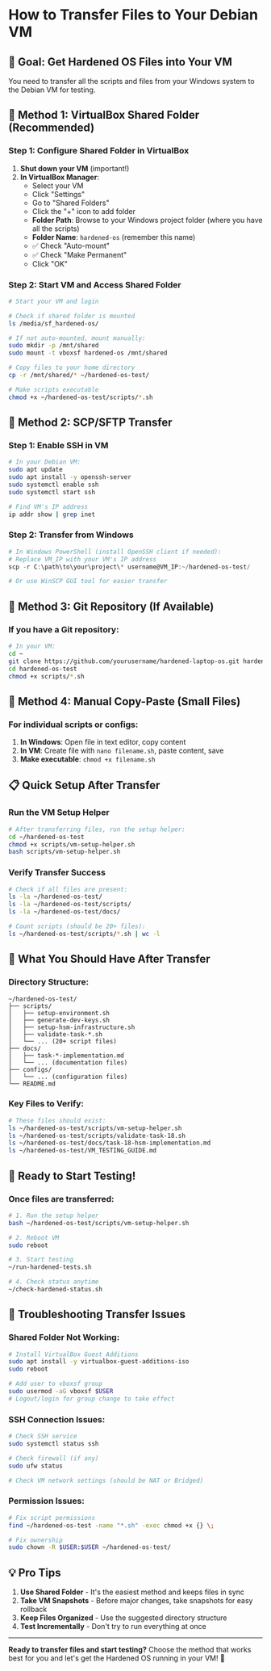 # How to Transfer Files to Your Debian VM

## 🎯 **Goal: Get Hardened OS Files into Your VM**

You need to transfer all the scripts and files from your Windows system to the Debian VM for testing.

## 🚀 **Method 1: VirtualBox Shared Folder (Recommended)**

### **Step 1: Configure Shared Folder in VirtualBox**
1. **Shut down your VM** (important!)
2. **In VirtualBox Manager**:
   - Select your VM
   - Click "Settings"
   - Go to "Shared Folders"
   - Click the "+" icon to add folder
   - **Folder Path**: Browse to your Windows project folder (where you have all the scripts)
   - **Folder Name**: `hardened-os` (remember this name)
   - ✅ Check "Auto-mount"
   - ✅ Check "Make Permanent"
   - Click "OK"

### **Step 2: Start VM and Access Shared Folder**
```bash
# Start your VM and login

# Check if shared folder is mounted
ls /media/sf_hardened-os/

# If not auto-mounted, mount manually:
sudo mkdir -p /mnt/shared
sudo mount -t vboxsf hardened-os /mnt/shared

# Copy files to your home directory
cp -r /mnt/shared/* ~/hardened-os-test/

# Make scripts executable
chmod +x ~/hardened-os-test/scripts/*.sh
```

## 🚀 **Method 2: SCP/SFTP Transfer**

### **Step 1: Enable SSH in VM**
```bash
# In your Debian VM:
sudo apt update
sudo apt install -y openssh-server
sudo systemctl enable ssh
sudo systemctl start ssh

# Find VM's IP address
ip addr show | grep inet
```

### **Step 2: Transfer from Windows**
```powershell
# In Windows PowerShell (install OpenSSH client if needed):
# Replace VM_IP with your VM's IP address
scp -r C:\path\to\your\project\* username@VM_IP:~/hardened-os-test/

# Or use WinSCP GUI tool for easier transfer
```

## 🚀 **Method 3: Git Repository (If Available)**

### **If you have a Git repository:**
```bash
# In your VM:
cd ~
git clone https://github.com/yourusername/hardened-laptop-os.git hardened-os-test
cd hardened-os-test
chmod +x scripts/*.sh
```

## 🚀 **Method 4: Manual Copy-Paste (Small Files)**

### **For individual scripts or configs:**
1. **In Windows**: Open file in text editor, copy content
2. **In VM**: Create file with `nano filename.sh`, paste content, save
3. **Make executable**: `chmod +x filename.sh`

## 📋 **Quick Setup After Transfer**

### **Run the VM Setup Helper**
```bash
# After transferring files, run the setup helper:
cd ~/hardened-os-test
chmod +x scripts/vm-setup-helper.sh
bash scripts/vm-setup-helper.sh
```

### **Verify Transfer Success**
```bash
# Check if all files are present:
ls -la ~/hardened-os-test/
ls -la ~/hardened-os-test/scripts/
ls -la ~/hardened-os-test/docs/

# Count scripts (should be 20+ files):
ls ~/hardened-os-test/scripts/*.sh | wc -l
```

## 🎯 **What You Should Have After Transfer**

### **Directory Structure:**
```
~/hardened-os-test/
├── scripts/
│   ├── setup-environment.sh
│   ├── generate-dev-keys.sh
│   ├── setup-hsm-infrastructure.sh
│   ├── validate-task-*.sh
│   └── ... (20+ script files)
├── docs/
│   ├── task-*-implementation.md
│   └── ... (documentation files)
├── configs/
│   └── ... (configuration files)
└── README.md
```

### **Key Files to Verify:**
```bash
# These files should exist:
ls ~/hardened-os-test/scripts/vm-setup-helper.sh
ls ~/hardened-os-test/scripts/validate-task-18.sh
ls ~/hardened-os-test/docs/task-18-hsm-implementation.md
ls ~/hardened-os-test/VM_TESTING_GUIDE.md
```

## 🚀 **Ready to Start Testing!**

### **Once files are transferred:**
```bash
# 1. Run the setup helper
bash ~/hardened-os-test/scripts/vm-setup-helper.sh

# 2. Reboot VM
sudo reboot

# 3. Start testing
~/run-hardened-tests.sh

# 4. Check status anytime
~/check-hardened-status.sh
```

## 🐛 **Troubleshooting Transfer Issues**

### **Shared Folder Not Working:**
```bash
# Install VirtualBox Guest Additions
sudo apt install -y virtualbox-guest-additions-iso
sudo reboot

# Add user to vboxsf group
sudo usermod -aG vboxsf $USER
# Logout/login for group change to take effect
```

### **SSH Connection Issues:**
```bash
# Check SSH service
sudo systemctl status ssh

# Check firewall (if any)
sudo ufw status

# Check VM network settings (should be NAT or Bridged)
```

### **Permission Issues:**
```bash
# Fix script permissions
find ~/hardened-os-test -name "*.sh" -exec chmod +x {} \;

# Fix ownership
sudo chown -R $USER:$USER ~/hardened-os-test/
```

## 💡 **Pro Tips**

1. **Use Shared Folder** - It's the easiest method and keeps files in sync
2. **Take VM Snapshots** - Before major changes, take snapshots for easy rollback
3. **Keep Files Organized** - Use the suggested directory structure
4. **Test Incrementally** - Don't try to run everything at once

---

**Ready to transfer files and start testing?** Choose the method that works best for you and let's get the Hardened OS running in your VM! 🚀
